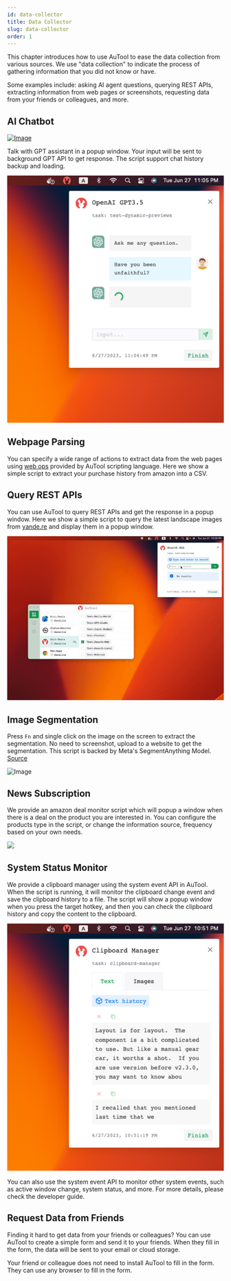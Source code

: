 ```yaml
---
id: data-collector
title: Data Collector
slug: data-collector
order: 1
---
```


This chapter introduces how to use AuTool to ease the data collection from various sources. We use "data collection" to indicate the process of gathering information that you did not know or have.

Some examples include: asking AI agent questions, querying REST APIs, extracting information from web pages or screenshots, requesting data from your friends or colleagues, and more.

## AI Chatbot

[![Image](https://img.shields.io/badge/win64-download-green?logo=dependabot&style=flat-square)](https://google.com)

Talk with GPT assistant in a popup window. Your input will be sent to background GPT API to get response. The script support chat history backup and loading.

<img src="https://raw.githubusercontent.com/danalite/autool-docs/main/images/sample-ai-chatbot.png"/>

## Webpage Parsing

You can specify a wide range of actions to extract data from the web pages using [web ops](../scripts/web) provided by AuTool scripting language. Here we show a simple script to extract your purchase history from amazon into a CSV.

## Query REST APIs

You can use AuTool to query REST APIs and get the response in a popup window. Here we show a simple script to query the latest landscape images from [yande.re](https://yande.re/post?tags=landscape) and display them in a popup window.

<img src="https://raw.githubusercontent.com/danalite/autool-docs/main/images/sample-restapi-search.gif"/>

## Image Segmentation

Press `Fn` and single click on the image on the screen to extract the segmentation. No need to screenshot, upload to a website to get the segmentation. This script is backed by Meta's SegmentAnything Model. [Source](https://raw.githubusercontent.com/danalite/autool/main/docs/demo-screen-mask.gif)

<img src="https://raw.githubusercontent.com/danalite/autool/main/docs/demo-screen-mask.gif" alt="Image"/>

## News Subscription

We provide an amazon deal monitor script which will popup a window when there is a deal on the product you are interested in. You can configure the products type in the script, or change the information source, frequency based on your own needs.

<img src="https://raw.githubusercontent.com/danalite/autool-docs/main/images/sample-show-cards.gif"/>

## System Status Monitor

We provide a clipboard manager using the system event API in AuTool. When the script is running, it will monitor the clipboard change event and save the clipboard history to a file. The script will show a popup window when you press the target hotkey, and then you can check the clipboard history and copy the content to the clipboard.

<img src="https://raw.githubusercontent.com/danalite/autool-docs/main/images/sample-clipboard-manager.png"/>

You can also use the system event API to monitor other system events, such as active window change, system status, and more. For more details, please check the developer guide.

## Request Data from Friends

Finding it hard to get data from your friends or colleagues? You can use AuTool to create a simple form and send it to your friends. When they fill in the form, the data will be sent to your email or cloud storage.

Your friend or colleague does not need to install AuTool to fill in the form. They can use any browser to fill in the form.
